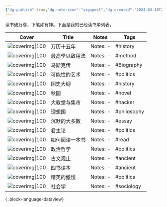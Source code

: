 ```yaml
---
{"dg-publish":true,"dg-note-icon":"signpost","dg-created":"2024-03-10T21:32:00","dg-updated":"2024-03-10T21:32:00","tags":["book","shelf","list"],"dg-path":"书架/已读书单.md","dg-pinned":"true","garden-index":"true","dg-hide-in-graph":"true","cssclasses":["cards","cards-cols-3","cards-cover","cards-cover-no-border"],"hideInGraph":"true","pinned":"true","contentClasses":"cards cards-cols-3 cards-cover cards-cover-no-border","dgPassFrontmatter":true,"noteIcon":"signpost","permalink":"/书架/已读书单/","created":"2024-03-10T21:32:00","updated":"2024-03-10T21:32:00"}
---
```


读书破万卷，下笔如有神。下面是我的已经读书单列表。

| Cover                                                                | Title   | Notes     | Tags        |
| -------------------------------------------------------------------- | ------- | --------- | ----------- |
| ![coverimg\|100](https://s2.loli.net/2024/03/10/a3AItTdnc4YCVDE.jpg) | 万历十五年   | Notes: \- | #history    |
| ![coverimg\|100](https://s2.loli.net/2024/03/12/rcHvwOMfdmF4pCL.jpg) | 最高學以致用法 | Notes: \- | #method     |
| ![coverimg\|100](https://s2.loli.net/2024/03/12/IDU8jJWTP1StCER.jpg) | 马斯克传    | Notes: \- | #Biography  |
| ![coverimg\|100](https://s2.loli.net/2024/03/12/R5S8Jaj46Ge3LOC.jpg) | 可能性的艺术  | Notes: \- | #politics   |
| ![coverimg\|100](https://s2.loli.net/2024/03/12/19hs5KojQDHiUmV.jpg) | 国史大纲    | Notes: \- | #history    |
| ![coverimg\|100](https://s2.loli.net/2024/03/12/rfJLZEKcqDnpPAH.jpg) | 秋园      | Notes: \- | #novel      |
| ![coverimg\|100](https://s2.loli.net/2024/03/12/Lh9uvNp3j7qxKB4.jpg) | 大教堂与集市  | Notes: \- | #hacker     |
| ![coverimg\|100](https://s2.loli.net/2024/03/12/Eo1Z5OJgShMkulC.jpg) | 理想国     | Notes: \- | #philosophy |
| ![coverimg\|100](https://s2.loli.net/2024/03/12/8GDHN7cmOlARUL5.jpg) | 沉默的大多数  | Notes: \- | #essay      |
| ![coverimg\|100](https://s2.loli.net/2024/03/12/F3B4WyR1mMau6qd.jpg) | 君主论     | Notes: \- | #politics   |
| ![coverimg\|100](https://s2.loli.net/2024/03/12/BULf65MGrqpIyxS.jpg) | 如何阅读一本书 | Notes: \- | #read       |
| ![coverimg\|100](https://s2.loli.net/2024/03/12/pZG17bakiSeVTxC.jpg) | 政治哲学    | Notes: \- | #politics   |
| ![coverimg\|100](https://s2.loli.net/2024/03/12/zD5KWf9SQagCqbe.jpg) | 古文观止    | Notes: \- | #ancient    |
| ![coverimg\|100](https://s2.loli.net/2024/03/12/LihaCWG1UH8yYV7.jpg) | 四书读本    | Notes: \- | #ancient    |
| ![coverimg\|100](https://s2.loli.net/2024/03/12/pBMcDs3N9vbqjdL.jpg) | 精英的傲慢   | Notes: \- | #politics   |
| ![coverimg\|100](https://s2.loli.net/2024/03/12/UiuEOZPKFQpGBhg.jpg) | 社会学     | Notes: \- | #sociology  |


{ .block-language-dataview}